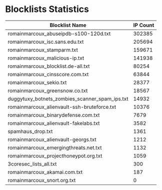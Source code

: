 # Blocklists Statistics
| Blocklist Name | IP Count |
|----|----|
| romainmarcoux_abuseipdb-s100-120d.txt | 302385 |
| romainmarcoux_isc.sans.edu.txt | 205694 |
| romainmarcoux_stamparm.txt | 159671 |
| romainmarcoux_malicious-ip.txt | 141938 |
| romainmarcoux_blocklist.de-all.txt | 80254 |
| romainmarcoux_cinsscore.com.txt | 63844 |
| romainmarcoux_sekio.txt | 28377 |
| romainmarcoux_greensnow.co.txt | 18567 |
| duggytuxy_botnets_zombies_scanner_spam_ips.txt | 14932 |
| romainmarcoux_alienvault-ssh-bruteforce.txt | 10376 |
| romainmarcoux_binarydefense.com.txt | 7679 |
| romainmarcoux_alienvault-fakelabs.txt | 3582 |
| spamhaus_drop.txt | 1361 |
| romainmarcoux_alienvault-georgs.txt | 1212 |
| romainmarcoux_emergingthreats.net.txt | 1132 |
| romainmarcoux_projecthoneypot.org.txt | 1059 |
| 3coresec_lists_all.txt | 300 |
| romainmarcoux_akamai.com.txt | 187 |
| romainmarcoux_snort.org.txt | 0 |
